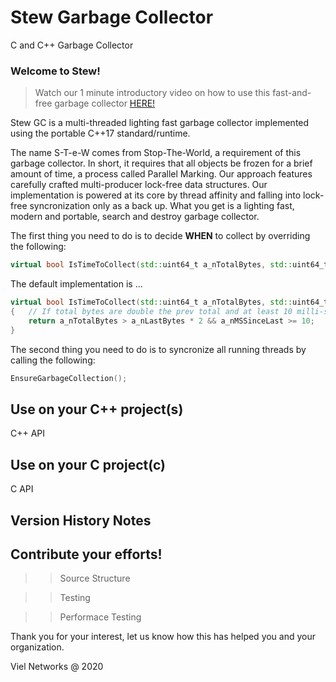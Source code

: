 # Stew Garbage Collector
C and C++ Garbage Collector


### Welcome to Stew!

> Watch our 1 minute introductory video on how to use this fast-and-free garbage collector [HERE!](http://www.yahoo.com) 

Stew GC is a multi-threaded lighting fast garbage collector implemented using the portable C++17 standard/runtime.

The name S-T-e-W comes from Stop-The-World, a requirement of this garbage collector. In short, it requires that all objects be frozen for a brief amount of time, a process called Parallel Marking. Our approach features carefully crafted multi-producer lock-free data structures. Our implementation is powered at its core by thread affinity and falling into lock-free syncronization only as a back up. What you get is a lighting fast, modern and portable, search and destroy garbage collector.

The first thing you need to do is to decide **WHEN** to collect by overriding the following:

```c++
virtual bool IsTimeToCollect(std::uint64_t a_nTotalBytes, std::uint64_t a_nLastBytes, std::uint64_t a_nMSSinceLast)
```

The default implementation is ...

```c++
virtual bool IsTimeToCollect(std::uint64_t a_nTotalBytes, std::uint64_t a_nLastBytes, std::uint64_t a_nMSSinceLast)
{   // If total bytes are double the prev total and at least 10 milli-seconds have passed then collect
    return a_nTotalBytes > a_nLastBytes * 2 && a_nMSSinceLast >= 10;
}
```

The second thing you need to do is to syncronize all running threads by calling the following:

```c++
EnsureGarbageCollection();
```

Use on your C++ project(s)
--------------------------

C++ API

Use on your C project(c)
------------------------

C API

Version History Notes
---------------------

Contribute your efforts!
------------------------

>> Source Structure

>> Testing

>> Performace Testing

Thank you for your interest, let us know how this has helped you and your organization.

Viel Networks @ 2020
